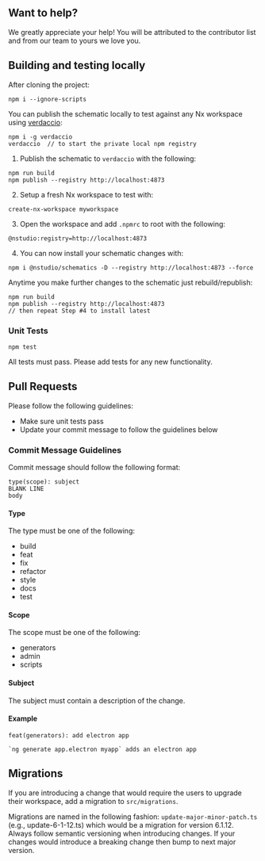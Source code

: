 ## Want to help?

We greatly appreciate your help! You will be attributed to the contributor list and from our team to yours we love you.

## Building and testing locally

After cloning the project: 

```
npm i --ignore-scripts
```

You can publish the schematic locally to test against any Nx workspace using [verdaccio](https://www.npmjs.com/package/verdaccio):

```
npm i -g verdaccio
verdaccio  // to start the private local npm registry
```

1. Publish the schematic to `verdaccio` with the following:

```
npm run build
npm publish --registry http://localhost:4873
```

2. Setup a fresh Nx workspace to test with:

```
create-nx-workspace myworkspace
```

3. Open the workspace and add `.npmrc` to root with the following:

```
@nstudio:registry=http://localhost:4873
```

4. You can now install your schematic changes with:

```
npm i @nstudio/schematics -D --registry http://localhost:4873 --force
```

Anytime you make further changes to the schematic just rebuild/republish:

```
npm run build
npm publish --registry http://localhost:4873
// then repeat Step #4 to install latest 
```

### Unit Tests

```
npm test
```

All tests must pass. Please add tests for any new functionality.

## Pull Requests

Please follow the following guidelines:

* Make sure unit tests pass
* Update your commit message to follow the guidelines below

### Commit Message Guidelines

Commit message should follow the following format:

```
type(scope): subject
BLANK LINE
body
```

#### Type

The type must be one of the following:

* build
* feat
* fix
* refactor
* style
* docs
* test

#### Scope

The scope must be one of the following:

* generators
* admin
* scripts

#### Subject

The subject must contain a description of the change.

#### Example

```
feat(generators): add electron app 

`ng generate app.electron myapp` adds an electron app
```

## Migrations

If you are introducing a change that would require the users to upgrade their workspace, add a migration to `src/migrations`.

Migrations are named in the following fashion: `update-major-minor-patch.ts` (e.g., update-6-1-12.ts) which would be a migration for version 6.1.12. Always follow semantic versioning when introducing changes. If your changes would introduce a breaking change then bump to next major version.